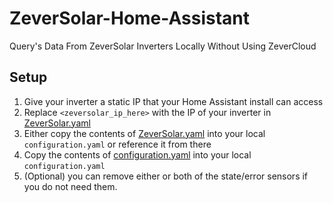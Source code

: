 # ZeverSolar-Home-Assistant
Query's Data From ZeverSolar Inverters Locally Without Using ZeverCloud

## Setup

1. Give your inverter a static IP that your Home Assistant install can access
2. Replace `<zeversolar_ip_here>` with the IP of your inverter in [ZeverSolar.yaml](https://github.com/TomW1605/ZeverSolar-Home-Assistant/blob/master/ZeverSolar.yaml)
3. Either copy the contents of [ZeverSolar.yaml](https://github.com/TomW1605/ZeverSolar-Home-Assistant/blob/master/ZeverSolar.yaml) into your local `configuration.yaml` or reference it from there
4. Copy the contents of [configuration.yaml](https://github.com/TomW1605/ZeverSolar-Home-Assistant/blob/master/configuration.yaml) into your local `configuration.yaml`
5. (Optional) you can remove either or both of the state/error sensors if you do not need them.
